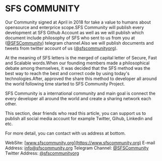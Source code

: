 # SFS COMMUNITY
Our Community signed at April in 2018 for take a value to humans about opensource and enterprice scope.SFS Community will publish every development at SFS Github Account as well as we will publish which document  include philosophy of SFS who sent to us from you  at ([@SFSCommunity](https://t.me/SFSCommunity)) telegram channel.Also we will publish documents and tweets from twitter account of us ([@sfscommunityorg](https://twitter.com/sfscommunityorg)).

At the meaning of SFS letters is the merged of capital letter of Secure, Fast and Scalable words.When our founding members made a philosophical debate among themselves, it was decided that the SFS method was the best way to reach the best and correct code by using today's technologies.After, approved the share this method to  developer all around the world following time started to SFS Community Project.

SFS Community is a international community and main goal is connect the every developer all around the world and create a sharing network each other.

This section, dear friends who read this article, you can support us to publish all social media account for example Twitter, Gihub, Linkedin and etc. 

For more detail, you can contact with us address at bottom.

WebSite: [www.sfscommunity.org](https://www.sfscommunity.org)
E-mail Address: [info@sfscommunity.org](info@sfscommunity.org)
Telegram Channel: [@SFSCommunity](https://t.me/SFSCommunity)
Twitter Address: [@sfscommunityorg](https://twitter.com/sfscommunityorg)